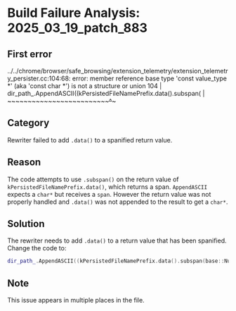 # Build Failure Analysis: 2025_03_19_patch_883

## First error

../../chrome/browser/safe_browsing/extension_telemetry/extension_telemetry_persister.cc:104:68: error: member reference base type 'const value_type *' (aka 'const char *') is not a structure or union
  104 |              dir_path_.AppendASCII((kPersistedFileNamePrefix.data().subspan(
      |                                     ~~~~~~~~~~~~~~~~~~~~~~~~~~~~~~~^~~~~~~~

## Category
Rewriter failed to add `.data()` to a spanified return value.

## Reason
The code attempts to use `.subspan()` on the return value of `kPersistedFileNamePrefix.data()`, which returns a span. `AppendASCII` expects a `char*` but receives a `span`. However the return value was not properly handled and `.data()` was not appended to the result to get a `char*`.

## Solution
The rewriter needs to add `.data()` to a return value that has been spanified. Change the code to:

```c++
dir_path_.AppendASCII((kPersistedFileNamePrefix.data().subspan(base::NumberToString(read_index_ + 1))).data())
```

## Note
This issue appears in multiple places in the file.